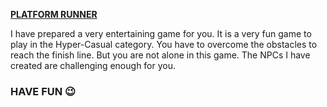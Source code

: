 **<u>PLATFORM RUNNER</u>**

I have prepared a very entertaining game for you. It is a very fun game to play in the Hyper-Casual category. You have to overcome the obstacles to reach the finish line. But you are not alone in this game. The NPCs I have created are challenging enough for you. 



###                                           **HAVE FUN** 😉
